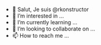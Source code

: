 - 👋 Salut, Je suis @rkonstructor
- 👀 I’m interested in ...
- 🌱 I’m currently learning ...
- 💞️ I’m looking to collaborate on ...
- 📫 How to reach me ...

<!---
rkonstructor/rkonstructor is a ✨ special ✨ repository because its `README.md` (this file) appears on your GitHub profile.
You can click the Preview link to take a look at your changes.
--->
